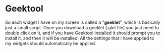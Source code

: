 # Geektool
So each widget I have on my screen is called a "**geeklet**", which is basically just a small script.
Once you download a geeklet (.glet file) you just need to double click on it, and if you have Geektool installed it should prompt you to install it, and then it will be installed. All the settings that I have applied to my widgets should automatically be applied.
